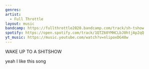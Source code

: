 ```yaml
---
genres: 
artist:
  - Full Throttle
layout: music
bandcamp: https://fullthrottle2020.bandcamp.com/track/sh-tshow
spotify: https://open.spotify.com/track/1QTZ60YMHCLbJ0htjAp2qQ
yt_music: https://music.youtube.com/watch?v=nlipoxDG48w
---
```

WAKE UP TO A SHITSHOW

yeah I like this song